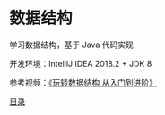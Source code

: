 # 数据结构

学习数据结构，基于 Java 代码实现

开发环境：IntelliJ IDEA 2018.2 + JDK 8

参考视频：[《玩转数据结构 从入门到进阶》](https://coding.imooc.com/class/207.html)

[目录](SUMMARY.md)
